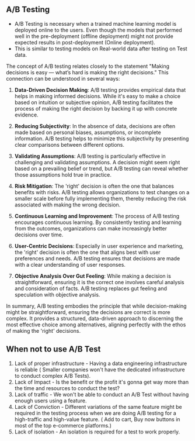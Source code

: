 ## A/B Testing
- A/B Testing is necessary when a trained machine learning model is deployed online to the users. Even though the models that performed well
in the pre-deployment (offline deployment) might not provide expected results in post-deployment (Online deployment).
- This is similar to testing models on Real-world data after testing on Test data.

The concept of A/B testing relates closely to the statement "Making decisions is easy — what’s hard is making the right decisions." This connection can be understood in several ways:

1. **Data-Driven Decision Making**: A/B testing provides empirical data that helps in making informed decisions. While it's easy to make a choice based on intuition or subjective opinion, A/B testing facilitates the process of making the right decision by backing it up with concrete evidence.

2. **Reducing Subjectivity**: In the absence of data, decisions are often made based on personal biases, assumptions, or incomplete information. A/B testing helps to minimize this subjectivity by presenting clear comparisons between different options.

3. **Validating Assumptions**: A/B testing is particularly effective in challenging and validating assumptions. A decision might seem right based on a prevailing belief or trend, but A/B testing can reveal whether those assumptions hold true in practice.

4. **Risk Mitigation**: The 'right' decision is often the one that balances benefits with risks. A/B testing allows organizations to test changes on a smaller scale before fully implementing them, thereby reducing the risk associated with making the wrong decision.

5. **Continuous Learning and Improvement**: The process of A/B testing encourages continuous learning. By consistently testing and learning from the outcomes, organizations can make increasingly better decisions over time.

6. **User-Centric Decisions**: Especially in user experience and marketing, the 'right' decision is often the one that aligns best with user preferences and needs. A/B testing ensures that decisions are made with a clear understanding of user responses.

7. **Objective Analysis Over Gut Feeling**: While making a decision is straightforward, ensuring it is the correct one involves careful analysis and consideration of facts. A/B testing replaces gut feeling and speculation with objective analysis.

In summary, A/B testing embodies the principle that while decision-making might be straightforward, ensuring the decisions are correct is more complex. It provides a structured, data-driven approach to discerning the most effective choice among alternatives, aligning perfectly with the ethos of making the 'right' decisions.

## When not to use A/B Test

1) Lack of proper infrastructure - Having a data engineering infrastructure is reliable ( Smaller companies won't have the dedicated infrastructure to conduct complex A/B Tests).
2) Lack of Impact - Is the benefit or the profit it's gonna get way more than the time and resources to conduct the test?
3) Lack of traffic - We won't be able to conduct an A/B Test without having enough users using a feature.
4) Lack of Conviction - Different variations of the same feature might be required in the testing process when we are doing A/B testing for a high-traffic and high-value feature. ( Add to cart, Buy now buttons in most of the top e-commerce platforms.)
5) Lack of isolation - An isolation is required for a test to work properly.
